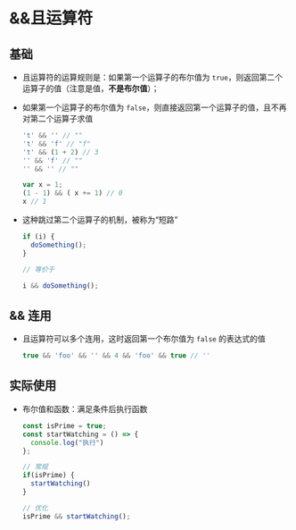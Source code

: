 # &&且运算符

## 基础

*   且运算符的运算规则是：如果第一个运算子的布尔值为 `true`，则返回第二个运算子的值（注意是值，**不是布尔值**）；

*   如果第一个运算子的布尔值为 `false`，则直接返回第一个运算子的值，且不再对第二个运算子求值

    ```javascript
    't' && '' // ""
    't' && 'f' // "f"
    't' && (1 + 2) // 3
    '' && 'f' // ""
    '' && '' // ""

    var x = 1;
    (1 - 1) && ( x += 1) // 0
    x // 1
    ```

*   这种跳过第二个运算子的机制，被称为“短路”

    ```javascript
    if (i) {
      doSomething();
    }

    // 等价于

    i && doSomething();
    ```

## && 连用

*   且运算符可以多个连用，这时返回第一个布尔值为 `false` 的表达式的值

    ```javascript
    true && 'foo' && '' && 4 && 'foo' && true // ''
    ```

## 实际使用

*   布尔值和函数：满足条件后执行函数

    ```javascript
    const isPrime = true;
    const startWatching = () => {
      console.log("执行")
    };

    // 常规
    if(isPrime) {
      startWatching()
    }

    // 优化
    isPrime && startWatching();
    ```
